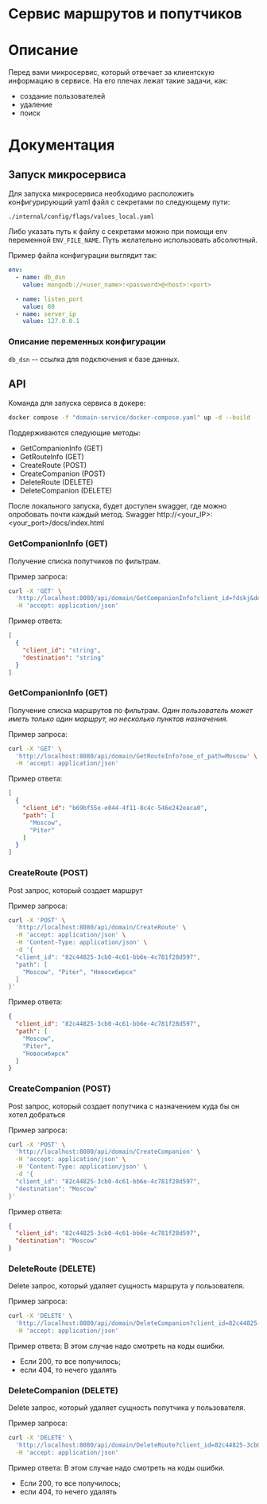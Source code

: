# Сервис маршрутов и попутчиков

# Описание
Перед вами микросервис, который отвечает за клиентскую информацию в сервисе.
На его плечах лежат такие задачи, как:
- создание пользователей
- удаление
- поиск

# Документация
## Запуск микросервиса

Для запуска микросервиса необходимо расположить конфигурирующий yaml файл с секретами по следующему пути:

```
./internal/config/flags/values_local.yaml
```
Либо указать путь к файлу с секретами можно при помощи env переменной `ENV_FILE_NAME`. 
Путь желательно использовать абсолютный.

Пример файла конфигурации выглядит так:
```yaml
env:
  - name: db_dsn
    value: mongodb://<user_name>:<password>@<host>:<port>

  - name: listen_port
    value: 80
  - name: server_ip
    value: 127.0.0.1
```

### Описание переменных конфигурации

`db_dsn` -- ссылка для подключения к базе данных.

## API

Команда для запуска сервиса в докере:
```bash
docker compose -f "domain-service/docker-compose.yaml" up -d --build
```

Поддерживаются следующие методы:
- GetCompanionInfo (GET)
- GetRouteInfo (GET)
- CreateRoute (POST)
- CreateCompanion (POST)
- DeleteRoute (DELETE)
- DeleteCompanion (DELETE)

После локального запуска, будет доступен swagger, где можно опробовать почти каждый метод.
Swagger http://<your_IP>:<your_port>/docs/index.html

### GetCompanionInfo (GET)
Получение списка попутчиков по фильтрам.

Пример запроса:
```bash
curl -X 'GET' \
  'http://localhost:8080/api/domain/GetCompanionInfo?client_id=fdskj&destination=destination' \
  -H 'accept: application/json'
```

Пример ответа:
```json
[
  {
    "client_id": "string",
    "destination": "string"
  }
]
```

### GetCompanionInfo (GET)
Получение списка маршрутов по фильтрам. 
_Один пользователь может иметь только один маршрут, но несколько пунктов назначения._

Пример запроса:
```bash
curl -X 'GET' \
  'http://localhost:8080/api/domain/GetRouteInfo?one_of_path=Moscow' \
  -H 'accept: application/json'
```

Пример ответа:
```json
[
  {
    "client_id": "b69bf55e-e044-4f11-8c4c-546e242eaca0",
    "path": [
      "Moscow",
      "Piter"
    ]
  }
]
```

### CreateRoute (POST)
Post запрос, который создает маршрут

Пример запроса:
```bash
curl -X 'POST' \
  'http://localhost:8080/api/domain/CreateRoute' \
  -H 'accept: application/json' \
  -H 'Content-Type: application/json' \
  -d '{
  "client_id": "82c44825-3cb0-4c61-bb6e-4c781f28d597",
  "path": [
    "Moscow", "Piter", "Новосибирск"
  ]
}'
```

Пример ответа:
```json
{
  "client_id": "82c44825-3cb0-4c61-bb6e-4c781f28d597",
  "path": [
    "Moscow",
    "Piter",
    "Новосибирск"
  ]
}

```
### CreateCompanion (POST)
Post запрос, который создает попутчика с назначением куда бы он хотел добраться

Пример запроса:
```bash
curl -X 'POST' \
  'http://localhost:8080/api/domain/CreateCompanion' \
  -H 'accept: application/json' \
  -H 'Content-Type: application/json' \
  -d '{
  "client_id": "82c44825-3cb0-4c61-bb6e-4c781f28d597",
  "destination": "Moscow"
}'
```

Пример ответа:
```json
{
  "client_id": "82c44825-3cb0-4c61-bb6e-4c781f28d597",
  "destination": "Moscow"
}
```


### DeleteRoute (DELETE)
Delete запрос, который удаляет сущность маршрута у пользователя.

Пример запроса:
```bash
curl -X 'DELETE' \
  'http://localhost:8080/api/domain/DeleteCompanion?client_id=82c44825-3cb0-4c61-bb6e-4c781f28d597' \
  -H 'accept: application/json'
```

Пример ответа:
В этом случае надо смотреть на коды ошибки. 
- Если 200, то все получилось; 
- если 404, то нечего удалять

### DeleteCompanion (DELETE)
Delete запрос, который удаляет сущность попутчика у пользователя.

Пример запроса:
```bash
curl -X 'DELETE' \
  'http://localhost:8080/api/domain/DeleteRoute?client_id=82c44825-3cb0-4c61-bb6e-4c781f28d597' \
  -H 'accept: application/json'
```

Пример ответа:
В этом случае надо смотреть на коды ошибки. 
- Если 200, то все получилось; 
- если 404, то нечего удалять
